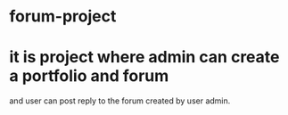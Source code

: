 # forum-project
# it is project where admin can create a portfolio and forum
and user can post reply to the forum created by user admin.
